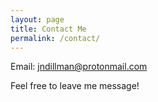 ```yaml
---
layout: page
title: Contact Me
permalink: /contact/
---
```


Email: jndillman@protonmail.com

Feel free to leave me message!

